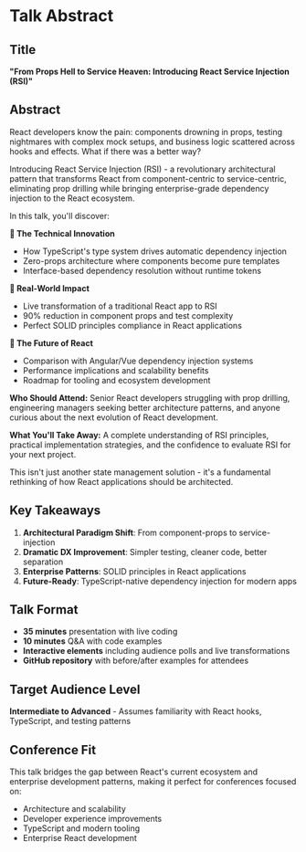 # Talk Abstract

## Title
**"From Props Hell to Service Heaven: Introducing React Service Injection (RSI)"**

## Abstract

React developers know the pain: components drowning in props, testing nightmares with complex mock setups, and business logic scattered across hooks and effects. What if there was a better way?

Introducing React Service Injection (RSI) - a revolutionary architectural pattern that transforms React from component-centric to service-centric, eliminating prop drilling while bringing enterprise-grade dependency injection to the React ecosystem.

In this talk, you'll discover:

**🔧 The Technical Innovation**
- How TypeScript's type system drives automatic dependency injection
- Zero-props architecture where components become pure templates
- Interface-based dependency resolution without runtime tokens

**🎯 Real-World Impact**
- Live transformation of a traditional React app to RSI
- 90% reduction in component props and test complexity
- Perfect SOLID principles compliance in React applications

**🚀 The Future of React**
- Comparison with Angular/Vue dependency injection systems
- Performance implications and scalability benefits
- Roadmap for tooling and ecosystem development

**Who Should Attend:**
Senior React developers struggling with prop drilling, engineering managers seeking better architecture patterns, and anyone curious about the next evolution of React development.

**What You'll Take Away:**
A complete understanding of RSI principles, practical implementation strategies, and the confidence to evaluate RSI for your next project.

This isn't just another state management solution - it's a fundamental rethinking of how React applications should be architected.

## Key Takeaways

1. **Architectural Paradigm Shift**: From component-props to service-injection
2. **Dramatic DX Improvement**: Simpler testing, cleaner code, better separation
3. **Enterprise Patterns**: SOLID principles in React applications
4. **Future-Ready**: TypeScript-native dependency injection for modern apps

## Talk Format

- **35 minutes** presentation with live coding
- **10 minutes** Q&A with code examples
- **Interactive elements** including audience polls and live transformations
- **GitHub repository** with before/after examples for attendees

## Target Audience Level
**Intermediate to Advanced** - Assumes familiarity with React hooks, TypeScript, and testing patterns

## Conference Fit
This talk bridges the gap between React's current ecosystem and enterprise development patterns, making it perfect for conferences focused on:
- Architecture and scalability
- Developer experience improvements
- TypeScript and modern tooling
- Enterprise React development